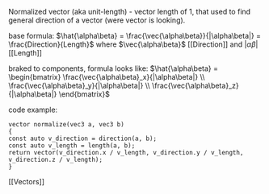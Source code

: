 Normalized vector (aka unit-length) - vector length of 1, that used to find general direction of a vector (were vector is looking).

base formula:
$\hat{\alpha\beta} = \frac{\vec{\alpha\beta}}{|\alpha\beta|} = \frac{Direction}{Length}$ 
where $\vec{\alpha\beta}$ [[Direction]]
and $|\alpha\beta|$ [[Length]]

braked to components, formula looks like:
$\hat{\alpha\beta} = \begin{bmatrix} \frac{\vec{\alpha\beta}_x}{|\alpha\beta|} \\ \frac{\vec{\alpha\beta}_y}{|\alpha\beta|} \\ \frac{\vec{\alpha\beta}_z}{|\alpha\beta|} \end{bmatrix}$

code example:
```
vector normalize(vec3 a, vec3 b)
{
const auto v_direction = direction(a, b);
const auto v_length = length(a, b);
return vector(v_direction.x / v_length, v_direction.y / v_length, v_direction.z / v_length);
}
```

[[Vectors]]